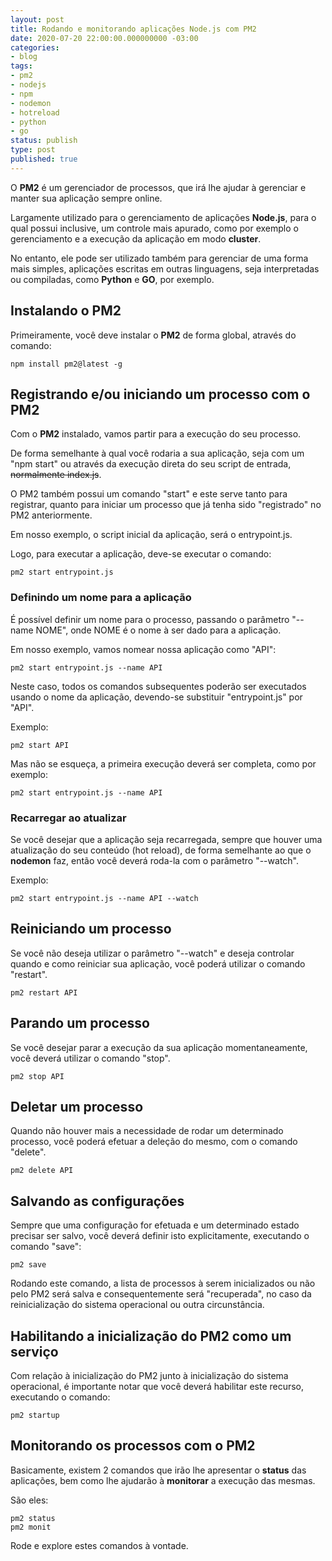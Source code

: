 ```yaml
---
layout: post
title: Rodando e monitorando aplicações Node.js com PM2
date: 2020-07-20 22:00:00.000000000 -03:00
categories:
- blog
tags:
- pm2
- nodejs
- npm
- nodemon
- hotreload
- python
- go
status: publish
type: post
published: true
---
```


O **PM2** é um gerenciador de processos, que irá lhe ajudar à gerenciar e manter sua aplicação sempre online.

Largamente utilizado para o gerenciamento de aplicações **Node.js**, para o qual possui inclusive, um controle mais apurado, como por exemplo o gerenciamento e a execução da aplicação em modo **cluster**.

No entanto, ele pode ser utilizado também para gerenciar de uma forma mais simples, aplicações escritas em outras linguagens, seja interpretadas ou compiladas, como **Python** e **GO**, por exemplo.


## Instalando o PM2

Primeiramente, você deve instalar o **PM2** de forma global, através do comando:

	npm install pm2@latest -g


## Registrando e/ou iniciando um processo com o PM2

Com o **PM2** instalado, vamos partir para a execução do seu processo.

De forma semelhante à qual você rodaria a sua aplicação, seja com um "npm start" ou através da execução direta do seu script de entrada, <s>normalmente index.js</s>.

O PM2 também possui um comando "start" e este serve tanto para registrar, quanto para iniciar um processo que já tenha sido "registrado" no PM2 anteriormente.

Em nosso exemplo, o script inicial da aplicação, será o entrypoint.js.

Logo, para executar a aplicação, deve-se executar o comando:

    pm2 start entrypoint.js


### Definindo um nome para a aplicação

É possível definir um nome para o processo, passando o parâmetro "--name NOME", onde NOME é o nome à ser dado para a aplicação.

Em nosso exemplo, vamos nomear nossa aplicação como "API":

    pm2 start entrypoint.js --name API

Neste caso, todos os comandos subsequentes poderão ser executados usando o nome da aplicação, devendo-se substituir "entrypoint.js" por "API".

Exemplo:

    pm2 start API

Mas não se esqueça, a primeira execução deverá ser completa, como por exemplo:

    pm2 start entrypoint.js --name API


### Recarregar ao atualizar

Se você desejar que a aplicação seja recarregada, sempre que houver uma atualização do seu conteúdo (hot reload), de forma semelhante ao que o **nodemon** faz, então você deverá roda-la com o parâmetro "--watch".

Exemplo:

    pm2 start entrypoint.js --name API --watch


## Reiniciando um processo

Se você não deseja utilizar o parâmetro "--watch" e deseja controlar quando e como reiniciar sua aplicação, você poderá utilizar o comando "restart".

    pm2 restart API


## Parando um processo

Se você desejar parar a execução da sua aplicação momentaneamente, você deverá utilizar o comando "stop".

    pm2 stop API


## Deletar um processo

Quando não houver mais a necessidade de rodar um determinado processo, você poderá efetuar a deleção do mesmo, com o comando "delete".

    pm2 delete API


## Salvando as configurações

Sempre que uma configuração for efetuada e um determinado estado precisar ser salvo, você deverá definir isto explicitamente, executando o comando "save":

    pm2 save

Rodando este comando, a lista de processos à serem inicializados ou não pelo PM2 será salva e consequentemente será "recuperada", no caso da reinicialização do sistema operacional ou outra circunstância.


## Habilitando a inicialização do PM2 como um serviço

Com relação à inicialização do PM2 junto à inicialização do sistema operacional, é importante notar que você deverá habilitar este recurso, executando o comando:

    pm2 startup


## Monitorando os processos com o PM2

Basicamente, existem 2 comandos que irão lhe apresentar o **status** das aplicações, bem como lhe ajudarão à **monitorar** a execução das mesmas.

São eles:

    pm2 status
    pm2 monit

Rode e explore estes comandos à vontade.